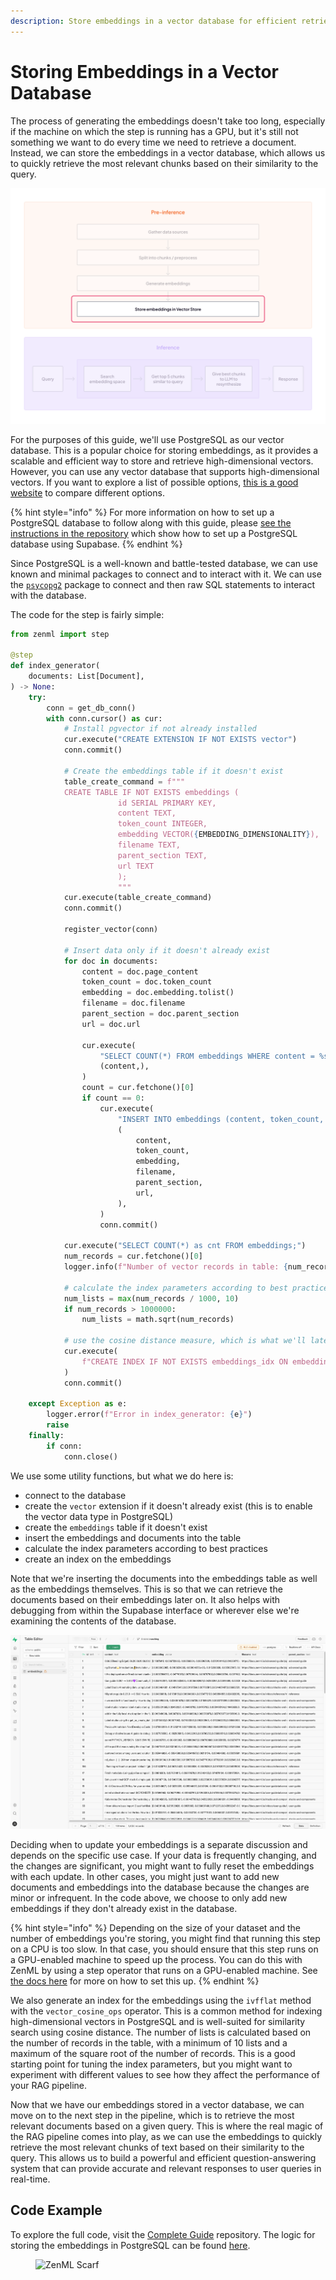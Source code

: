 ```yaml
---
description: Store embeddings in a vector database for efficient retrieval.
---
```


# Storing Embeddings in a Vector Database

The process of generating the embeddings doesn't take too long, especially if
the machine on which the step is running has a GPU, but it's still not something
we want to do every time we need to retrieve a document. Instead, we can store
the embeddings in a vector database, which allows us to quickly retrieve the
most relevant chunks based on their similarity to the query.

![](/docs/book/.gitbook/assets/rag-stage-3.png)

For the purposes of this guide, we'll use PostgreSQL as our vector database.
This is a popular choice for storing embeddings, as it provides a scalable and
efficient way to store and retrieve high-dimensional vectors. However, you can
use any vector database that supports high-dimensional vectors. If you want to
explore a list of possible options, [this is a good
website](https://superlinked.com/vector-db-comparison/) to compare different
options.

{% hint style="info" %}
For more information on how to set up a PostgreSQL database to follow along with
this guide, please <a href="https://github.com/zenml-io/zenml-projects/tree/main/llm-complete-guide">see the instructions in the repository</a> which show how to set
up a PostgreSQL database using Supabase.
{% endhint %}

Since PostgreSQL is a well-known and battle-tested database, we can use known
and minimal packages to connect and to interact with it. We can use the
[`psycopg2`](https://www.psycopg.org/docs/) package to connect and then raw SQL
statements to interact with the database.

The code for the step is fairly simple:

```python
from zenml import step

@step
def index_generator(
    documents: List[Document],
) -> None:
    try:
        conn = get_db_conn()
        with conn.cursor() as cur:
            # Install pgvector if not already installed
            cur.execute("CREATE EXTENSION IF NOT EXISTS vector")
            conn.commit()

            # Create the embeddings table if it doesn't exist
            table_create_command = f"""
            CREATE TABLE IF NOT EXISTS embeddings (
                        id SERIAL PRIMARY KEY,
                        content TEXT,
                        token_count INTEGER,
                        embedding VECTOR({EMBEDDING_DIMENSIONALITY}),
                        filename TEXT,
                        parent_section TEXT,
                        url TEXT
                        );
                        """
            cur.execute(table_create_command)
            conn.commit()

            register_vector(conn)

            # Insert data only if it doesn't already exist
            for doc in documents:
                content = doc.page_content
                token_count = doc.token_count
                embedding = doc.embedding.tolist()
                filename = doc.filename
                parent_section = doc.parent_section
                url = doc.url

                cur.execute(
                    "SELECT COUNT(*) FROM embeddings WHERE content = %s",
                    (content,),
                )
                count = cur.fetchone()[0]
                if count == 0:
                    cur.execute(
                        "INSERT INTO embeddings (content, token_count, embedding, filename, parent_section, url) VALUES (%s, %s, %s, %s, %s, %s)",
                        (
                            content,
                            token_count,
                            embedding,
                            filename,
                            parent_section,
                            url,
                        ),
                    )
                    conn.commit()

            cur.execute("SELECT COUNT(*) as cnt FROM embeddings;")
            num_records = cur.fetchone()[0]
            logger.info(f"Number of vector records in table: {num_records}")

            # calculate the index parameters according to best practices
            num_lists = max(num_records / 1000, 10)
            if num_records > 1000000:
                num_lists = math.sqrt(num_records)

            # use the cosine distance measure, which is what we'll later use for querying
            cur.execute(
                f"CREATE INDEX IF NOT EXISTS embeddings_idx ON embeddings USING ivfflat (embedding vector_cosine_ops) WITH (lists = {num_lists});"
            )
            conn.commit()

    except Exception as e:
        logger.error(f"Error in index_generator: {e}")
        raise
    finally:
        if conn:
            conn.close()
```

We use some utility functions, but what we do here is:

- connect to the database
- create the `vector` extension if it doesn't already exist (this is to enable
  the vector data type in PostgreSQL)
- create the `embeddings` table if it doesn't exist
- insert the embeddings and documents into the table
- calculate the index parameters according to best practices
- create an index on the embeddings

Note that we're inserting the documents into the embeddings table as well as the
embeddings themselves. This is so that we can retrieve the documents based on
their embeddings later on. It also helps with debugging from within the Supabase
interface or wherever else we're examining the contents of the database.

![The Supabase editor interface](/docs/book/.gitbook/assets/supabase-editor-interface.png)

Deciding when to update your embeddings is a separate discussion and depends on
the specific use case. If your data is frequently changing, and the changes are
significant, you might want to fully reset the embeddings with each update. In
other cases, you might just want to add new documents and embeddings into the
database because the changes are minor or infrequent. In the code above, we
choose to only add new embeddings if they don't already exist in the database.

{% hint style="info" %} Depending on the size of your dataset and the number of
embeddings you're storing, you might find that running this step on a CPU is too
slow. In that case, you should ensure that this step runs on a GPU-enabled
machine to speed up the process. You can do this with ZenML by using a step
operator that runs on a GPU-enabled machine. See <a
href="/docs/book/stacks-and-components/component-guide/step-operators/step-operators">the docs
 here</a> for more on how to set this up. {% endhint %}

We also generate an index for the embeddings using the `ivfflat` method with the
`vector_cosine_ops` operator. This is a common method for indexing
high-dimensional vectors in PostgreSQL and is well-suited for similarity search
using cosine distance. The number of lists is calculated based on the number of
records in the table, with a minimum of 10 lists and a maximum of the square
root of the number of records. This is a good starting point for tuning the
index parameters, but you might want to experiment with different values to see
how they affect the performance of your RAG pipeline.

Now that we have our embeddings stored in a vector database, we can move on to
the next step in the pipeline, which is to retrieve the most relevant documents
based on a given query. This is where the real magic of the RAG pipeline comes
into play, as we can use the embeddings to quickly retrieve the most relevant
chunks of text based on their similarity to the query. This allows us to build a
powerful and efficient question-answering system that can provide accurate and
relevant responses to user queries in real-time.

## Code Example

To explore the full code, visit the [Complete
Guide](https://github.com/zenml-io/zenml-projects/tree/main/llm-complete-guide)
repository. The logic for storing the embeddings in PostgreSQL can be found
[here](https://github.com/zenml-io/zenml-projects/tree/main/llm-complete-guide/steps/populate_index.py).

<!-- For scarf -->
<figure><img alt="ZenML Scarf" referrerpolicy="no-referrer-when-downgrade" src="https://static.scarf.sh/a.png?x-pxid=f0b4f458-0a54-4fcd-aa95-d5ee424815bc" /></figure>

